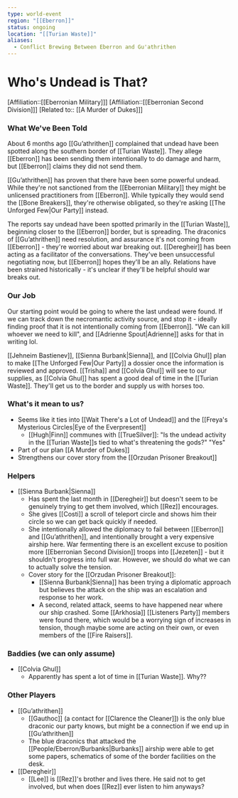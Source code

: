 ```yaml
---
type: world-event
region: "[[Eberron]]"
status: ongoing
location: "[[Turian Waste]]"
aliases:
  - Conflict Brewing Between Eberron and Gu'athrithen
---
```

# Who's Undead is That?
[Affiliation::[[Eberronian Military]]]
[Affiliation::[[Eberronian Second Division]]]
[Related to:: [[A Murder of Dukes]]]

### What We've Been Told
About 6 months ago [[Gu’athrithen]] complained that undead have been spotted along the southern border of [[Turian Waste]]. They allege [[Eberron]] has been sending them intentionally to do damage and harm, but [[Eberron]] claims they did not send them. 

[[Gu’athrithen]] has proven that there have been some powerful undead. While they're not sanctioned from the [[Eberronian Military]] they might be unlicensed practitioners from [[Eberron]]. While typically they would send the [[Bone Breakers]], they're otherwise obligated, so they're asking [[The Unforged Few|Our Party]] instead. 

The reports say undead have been spotted primarily in the [[Turian Waste]], beginning closer to the [[Eberron]] border, but is spreading. The draconics of [[Gu’athrithen]] need resolution, and assurance it's not coming from [[Eberron]] - they're worried about war breaking out. [[Deregheir]] has been acting as a facilitator of the conversations. They've been unsuccessful negotiating now, but [[Eberron]] hopes they'll be an ally. Relations have been strained historically - it's unclear if they'll be helpful should war breaks out.

### Our Job
Our starting point would be going to where the last undead were found. If we can track down the necromantic activity source, and stop it - ideally finding proof that it is not intentionally coming from [[Eberron]]. "We can kill whoever we need to kill", and [[Adrienne Spout|Adrienne]] asks for that in writing lol. 

[[Jehneim Bastienev]], [[Sienna Burbank|Sienna]], and [[Colvia Ghul]] plan to make [[The Unforged Few|Our Party]] a dossier once the information is reviewed and approved. [[Trisha]] and [[Colvia Ghul]] will see to our supplies, as [[Colvia Ghul]] has spent a good deal of time in the [[Turian Waste]]. They'll get us to the border and supply us with horses too. 

### What's it mean to us?
* Seems like it ties into [[Wait There's a Lot of Undead]] and the [[Freya's Mysterious Circles|Eye of the Everpresent]] 
	* [[Hugh|Finn]] communes with [[TrueSilver]]: "Is the undead activity in the [[Turian Waste]]s tied to what's threatening the gods?" "Yes"
* Part of our plan [[A Murder of Dukes]]
* Strengthens our cover story from the [[Orzudan Prisoner Breakout]] 

### Helpers
* [[Sienna Burbank|Sienna]] 
	* Has spent the last month in [[Deregheir]] but doesn't seem to be genuinely trying to get them involved, which [[Rez]] encourages. 
	* She gives [[Costi]] a scroll of teleport circle and shows him their circle so we can get back quickly if needed. 
	* She intentionally allowed the diplomacy to fail between [[Eberron]] and [[Gu’athrithen]], and intentionally brought a very expensive airship here. War fermenting there is an excellent excuse to position more [[Eberronian Second Division]] troops into [[Jezeten]] - but it shouldn't progress into full war. However, we should do what we can to actually solve the tension. 
	* Cover story for the [[Orzudan Prisoner Breakout]]:
		* [[Sienna Burbank|Sienna]] has been trying a diplomatic approach but believes the attack on the ship was an escalation and response to her work. 
		* A second, related attack, seems to have happened near where our ship crashed. Some [[Arkhosia]] [[Listeners Party]] members were found there, which would be a worrying sign of increases in tension, though maybe some are acting on their own, or even members of the [[Fire Raisers]].

### Baddies (we can only assume)
* [[Colvia Ghul]]
	* Apparently has spent a lot of time in [[Turian Waste]]. Why??

### Other Players
* [[Gu’athrithen]]
	* [[Gauthoc]] (a contact for [[Clarence the Cleaner]]) is the only blue draconic our party knows, but might be a connection if we end up in [[Gu’athrithen]]
	* The blue draconics that attacked the [[People/Eberron/Burbanks|Burbanks]] airship were able to get some papers, schematics of some of the border facilities on the desk.
* [[Deregheir]] 
	* [[Lee]] is [[Rez]]'s brother and lives there. He said not to get involved, but when does [[Rez]] ever listen to him anyways?